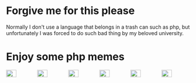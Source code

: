 # Forgive me for this please

Normally I don't use a language that belongs in a trash can such as php, but unfortunately I was forced to do such bad thing by my beloved university.

# Enjoy some php memes

<div style="display: flex; gap: 6px;">
    <img src="https://i.programmerhumor.io/2024/04/programmerhumor-io-php-memes-backend-memes-85227344a34d305.png" width="35%">
    <img src="https://media2.dev.to/dynamic/image/width=800%2Cheight=%2Cfit=scale-down%2Cgravity=auto%2Cformat=auto/https%3A%2F%2Fi.imgur.com%2FSZlc3j0.jpg" width="35%">
    <img src="https://i.programmerhumor.io/2025/03/5b9c8108071af33bc3c41c5e0d1f5fd6.jpeg" width="35%">
    <img src="https://i.imgur.com/OOByfnV.jpeg" width="35%">
    <img src="https://i.programmerhumor.io/2022/04/programmerhumor-io-php-memes-backend-memes-756d435cd1b146f.jpg" width="35%">
    <img src="https://media.makeameme.org/created/php-developer.jpg" width="35%">
</div>
